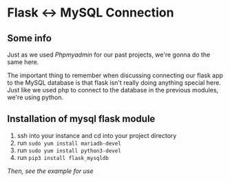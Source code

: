# Flask &harr; MySQL Connection



## Some info

Just as we used *Phpmyadmin* for our past projects, we're gonna do the same here.

The important thing to remember when  discussing connecting our flask app to the MySQL database is that flask isn't really doing anything special here.  Just like we used php to connect to the database in the previous modules, we're using python.



## Installation of mysql flask module
1. ssh into your instance and cd into your project directory
2. run `sudo yum install mariadb-devel`
3. run `sudo yum install python3-devel`
4. run `pip3 install flask_mysqldb`

*Then, see the example for use*
